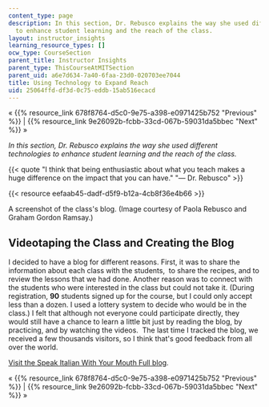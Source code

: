 ```yaml
---
content_type: page
description: In this section, Dr. Rebusco explains the way she used different technologies
  to enhance student learning and the reach of the class.
layout: instructor_insights
learning_resource_types: []
ocw_type: CourseSection
parent_title: Instructor Insights
parent_type: ThisCourseAtMITSection
parent_uid: a6e7d634-7a40-6faa-23d0-020703ee7044
title: Using Technology to Expand Reach
uid: 25064ffd-df3d-0c75-eddb-15ab516ecacd
---
```

« {{% resource_link 678f8764-d5c0-9e75-a398-e0971425b752 "Previous" %}} | {{% resource_link 9e26092b-fcbb-33cd-067b-59031da5bbec "Next" %}} »

_In this section, Dr. Rebusco explains the way she used different technologies to enhance student learning and the reach of the class._

{{< quote "I think that being enthusiastic about what you teach makes a huge difference on the impact that you can have." "— Dr. Rebusco" >}}

{{< resource eefaab45-dadf-d5f9-b12a-4cb8f36e4b66 >}}

A screenshot of the class's blog. (Image courtesy of Paola Rebusco and Graham Gordon Ramsay.)

## Videotaping the Class and Creating the Blog

I decided to have a blog for different reasons. First, it was to share the information about each class with the students,  to share the recipes, and to review the lessons that we had done. Another reason was to connect with the students who were interested in the class but could not take it. (During registration, **90** students signed up for the course, but I could only accept less than a dozen. I used a lottery system to decide who would be in the class.) I felt that although not everyone could participate directly, they would still have a chance to learn a little bit just by reading the blog, by practicing, and by watching the videos.  The last time I tracked the blog, we received a few thousands visitors, so I think that's good feedback from all over the world. 

[Visit the Speak Italian With Your Mouth Full blog](http://www.speakcookitalian.blogspot.com/search?updated-min=2012-01-01T00:00:00-05:00&updated-max=2013-01-01T00:00:00-05:00&max-results=50).

« {{% resource_link 678f8764-d5c0-9e75-a398-e0971425b752 "Previous" %}} | {{% resource_link 9e26092b-fcbb-33cd-067b-59031da5bbec "Next" %}} »